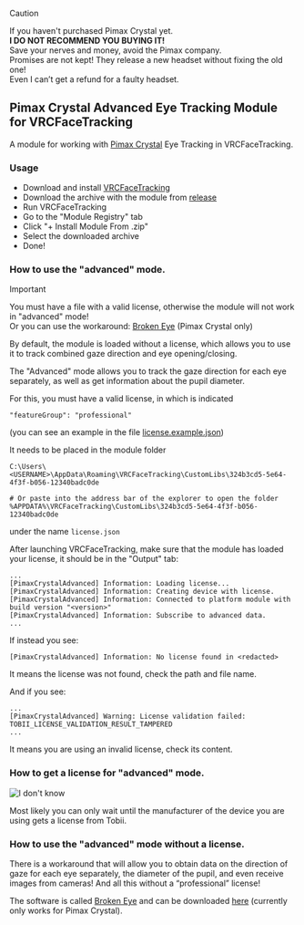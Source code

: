 > [!CAUTION]
> If you haven't purchased Pimax Crystal yet. \
> **I DO NOT RECOMMEND YOU BUYING IT!** \
> Save your nerves and money, avoid the Pimax company. \
> Promises are not kept! They release a new headset without fixing the old one! \
> Even I can’t get a refund for a faulty headset.

## Pimax Crystal Advanced Eye Tracking Module for VRCFaceTracking

A module for working with [Pimax Crystal](https://pimax.com/crystal/?ref=ghostiam) Eye Tracking in VRCFaceTracking.

### Usage

- Download and install [VRCFaceTracking](https://github.com/benaclejames/VRCFaceTracking)
- Download the archive with the module from [release](https://github.com/ghostiam/PimaxCrystalAdvanced/releases/latest)
- Run VRCFaceTracking
- Go to the "Module Registry" tab
- Click "+ Install Module From .zip"
- Select the downloaded archive
- Done!

### How to use the "advanced" mode.

> [!IMPORTANT]
> You must have a file with a valid license, otherwise the module will not work in "advanced" mode!\
> Or you can use the workaround: [Broken Eye](https://github.com/ghostiam/BrokenEye) (Pimax Crystal only)

By default, the module is loaded without a license, which allows you to use it
to track combined gaze direction and eye opening/closing.

The "Advanced" mode allows you to track the gaze direction for
each eye separately, as well as get information about the pupil diameter.

For this, you must have a valid license, in which is indicated

```
"featureGroup": "professional"
```

(you can see an example in the file [license.example.json](license.example.json))

It needs to be placed in the module folder

```
C:\Users\<USERNAME>\AppData\Roaming\VRCFaceTracking\CustomLibs\324b3cd5-5e64-4f3f-b056-12340badc0de

# Or paste into the address bar of the explorer to open the folder
%APPDATA%\VRCFaceTracking\CustomLibs\324b3cd5-5e64-4f3f-b056-12340badc0de
```

under the name `license.json`

After launching VRCFaceTracking, make sure that the module has loaded your license, it should be in the "Output" tab:

```
...
[PimaxCrystalAdvanced] Information: Loading license...
[PimaxCrystalAdvanced] Information: Creating device with license.
[PimaxCrystalAdvanced] Information: Connected to platform module with build version "<version>"
[PimaxCrystalAdvanced] Information: Subscribe to advanced data.
...
```

If instead you see:

```
[PimaxCrystalAdvanced] Information: No license found in <redacted>
```

It means the license was not found, check the path and file name.

And if you see:

```
...
[PimaxCrystalAdvanced] Warning: License validation failed: TOBII_LICENSE_VALIDATION_RESULT_TAMPERED
...
```

It means you are using an invalid license, check its content.

### How to get a license for "advanced" mode.

![I don't know](https://www.meme-arsenal.com/memes/087bd8289778ed9f50fb7f4ec1e23dab.jpg)

Most likely you can only wait until the manufacturer of the device you are using gets a license from Tobii.

### How to use the "advanced" mode without a license.

There is a workaround that will allow you to obtain data on the direction of gaze for each eye separately, the diameter
of the pupil, and even receive images from cameras! And all this without a “professional” license!

The software is called [Broken Eye](https://github.com/ghostiam/BrokenEye) and can be downloaded 
[here](https://github.com/ghostiam/BrokenEye/releases/latest) (currently only works for Pimax Crystal).
